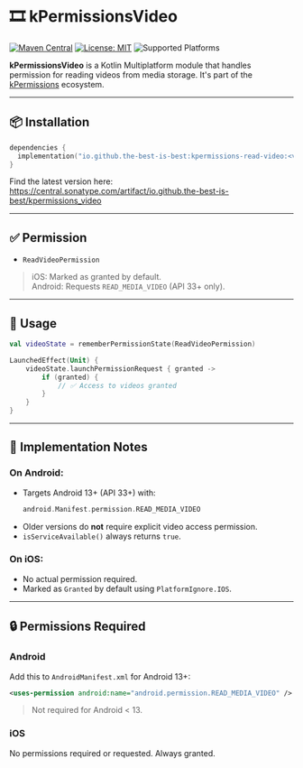 # 🎞️ kPermissionsVideo

[![Maven Central](https://img.shields.io/maven-central/v/io.github.the-best-is-best/kpermissions-read-video)](https://central.sonatype.com/artifact/io.github.the-best-is-best/kpermissions-read-video)
[![License: MIT](https://img.shields.io/badge/license-MIT-blue.svg)](LICENSE)
![Supported Platforms](https://img.shields.io/badge/platforms-Android%20%7C%20iOS-green)

**kPermissionsVideo** is a Kotlin Multiplatform module that handles permission for reading videos
from media storage. It's part of
the [kPermissions](https://github.com/the-best-is-best/kPermissions) ecosystem.

---

## 📦 Installation

```kotlin
dependencies {
  implementation("io.github.the-best-is-best:kpermissions-read-video:<version>")
}
```

Find the latest version here:  
https://central.sonatype.com/artifact/io.github.the-best-is-best/kpermissions_video

---

## ✅ Permission

- `ReadVideoPermission`

> iOS: Marked as granted by default.  
> Android: Requests `READ_MEDIA_VIDEO` (API 33+ only).

---

## 🧪 Usage

```kotlin
val videoState = rememberPermissionState(ReadVideoPermission)

LaunchedEffect(Unit) {
    videoState.launchPermissionRequest { granted ->
        if (granted) {
            // ✅ Access to videos granted
        }
    }
}
```

---

## 🔧 Implementation Notes

### On Android:

- Targets Android 13+ (API 33+) with:
  ```kotlin
  android.Manifest.permission.READ_MEDIA_VIDEO
  ```
- Older versions do **not** require explicit video access permission.
- `isServiceAvailable()` always returns `true`.

### On iOS:

- No actual permission required.
- Marked as `Granted` by default using `PlatformIgnore.IOS`.

---

## 🔒 Permissions Required

### Android

Add this to `AndroidManifest.xml` for Android 13+:

```xml
<uses-permission android:name="android.permission.READ_MEDIA_VIDEO" />
```

> Not required for Android < 13.

### iOS

No permissions required or requested. Always granted.
